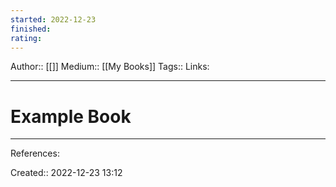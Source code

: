 ```yaml
---
started: 2022-12-23
finished:
rating:
---
```


Author:: [[]]
Medium:: [[My Books]]
Tags::
Links: 
___
# Example Book
___
References:

Created:: 2022-12-23 13:12